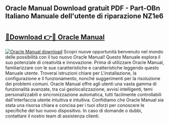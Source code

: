 ## Oracle Manual Download gratuit PDF - Part-OBn Italiano Manuale dell'utente di riparazione NZ1e6

# <h2><a href="http://dfbmpv.blite.top/?on=Oracle+Manual">🔗Download 👉🔴 Oracle Manual</a></h2>

[![Oracle Manual download](https://i.imgur.com/lujVjoI.png)](http://dfbmpv.blite.top/?on=Oracle+Manual)
Scopri nuove opportunità benvenuto nel mondo delle possibilità con il tuo nuovo Oracle Manual! Questo Manuale esplora il suo potenziale di creatività e innovazione. Prima di utilizzare Oracle Manual, familiarizzare con le sue caratteristiche e caratteristiche leggendo questo Manuale utente. Troverai istruzioni chiare per L'installazione, la configurazione e il funzionamento, nonché suggerimenti per la risoluzione dei problemi comuni. Oracle Manual offre agli utenti una vasta gamma di funzionalità avanzate, tra cui geolocalizzazione, avvisi intelligenti, temi personalizzabili e sincronizzazione automatica, tutti facilmente controllabili dall'interfaccia utente intuitiva e intuitiva. Confidiamo che Oracle Manual sia stata una risorsa chiara e concisa per i tuoi sforzi per conoscere le specifiche del tuo nuovo dispositivo. In caso di domande o dubbi, contattare il nostro team di assistenza clienti.
